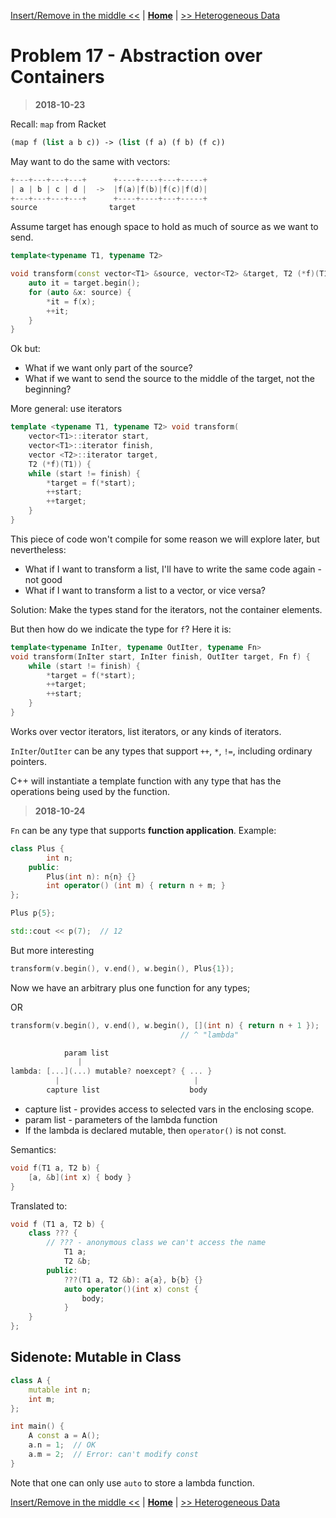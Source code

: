 [Insert/Remove in the middle <<](./problem_16.md) | [**Home**](../README.md) | [>> Heterogeneous Data](./problem_18.md)

# Problem 17 - Abstraction over Containers

> **2018-10-23**

Recall: `map` from Racket

```scheme
(map f (list a b c)) -> (list (f a) (f b) (f c))
```

May want to do the same with vectors:

```C
+---+---+---+---+      +----+----+---+-----+
| a | b | c | d |  ->  |f(a)|f(b)|f(c)|f(d)|
+---+---+---+---+      +----+----+---+-----+
source                target
```

Assume target has enough space to hold as much of source as we want to send.

```C++
template<typename T1, typename T2>

void transform(const vector<T1> &source, vector<T2> &target, T2 (*f)(T1)) {
    auto it = target.begin();
    for (auto &x: source) {
        *it = f(x);
        ++it;
    }
}
```

Ok but:

- What if we want only part of the source?
- What if we want to send the source to the middle of the target, not the beginning?

More general: use iterators

```C++
template <typename T1, typename T2> void transform(
    vector<T1>::iterator start,
    vector<T1>::iterator finish,
    vector <T2>::iterator target,
    T2 (*f)(T1)) {
    while (start != finish) {
        *target = f(*start);
        ++start;
        ++target;
    }
}
```

This piece of code won't compile for some reason we will explore later, but nevertheless:

- What if I want to transform a list, I'll have to write the same code again - not good
- What if I want to transform a list to a vector, or vice versa?

Solution: Make the types stand for the iterators, not the container elements.

But then how do we indicate the type for `f`? Here it is:

```C++
template<typename InIter, typename OutIter, typename Fn>
void transform(InIter start, InIter finish, OutIter target, Fn f) {
    while (start != finish) {
        *target = f(*start);
        ++target;
        ++start;
    }
}
```

Works over vector iterators, list iterators, or any kinds of iterators.

`InIter`/`OutIter` can be any types that support `++`, `*`, `!=`, including ordinary pointers.

C++ will instantiate a template function with any type that has the operations being used by the function.

> **2018-10-24**

`Fn` can be any type that supports **function application**. Example:

```C++
class Plus {
        int n;
    public:
        Plus(int n): n{n} {}
        int operator() (int m) { return n + m; }
};

Plus p{5};

std::cout << p(7);  // 12
```

But more interesting

```C++
transform(v.begin(), v.end(), w.begin(), Plus{1});
```

Now we have an arbitrary plus one function for any types;

OR

```C++
transform(v.begin(), v.end(), w.begin(), [](int n) { return n + 1 });
                                      // ^ "lambda"
```

```C
            param list
               |
lambda: [...](...) mutable? noexcept? { ... }
          |                              |
        capture list                    body
```

- capture list - provides access to selected vars in the enclosing scope.
- param list - parameters of the lambda function
- If the lambda is declared mutable, then `operator()` is not const.

Semantics:

```C++
void f(T1 a, T2 b) {
    [a, &b](int x) { body }
}
```

Translated to:

```C++
void f (T1 a, T2 b) {
    class ??? {
        // ??? - anonymous class we can't access the name
            T1 a;
            T2 &b;
        public:
            ???(T1 a, T2 &b): a{a}, b{b} {}
            auto operator()(int x) const {
                body;
            }
    }
};
```

## Sidenote: Mutable in Class

``` C++
class A {
    mutable int n;
    int m;
};

int main() {
    A const a = A();
    a.n = 1;  // OK
    a.m = 2;  // Error: can't modify const
}
```

Note that one can only use `auto` to store a lambda function.

[Insert/Remove in the middle <<](./problem_16.md) | [**Home**](../README.md) | [>> Heterogeneous Data](./problem_18.md)
